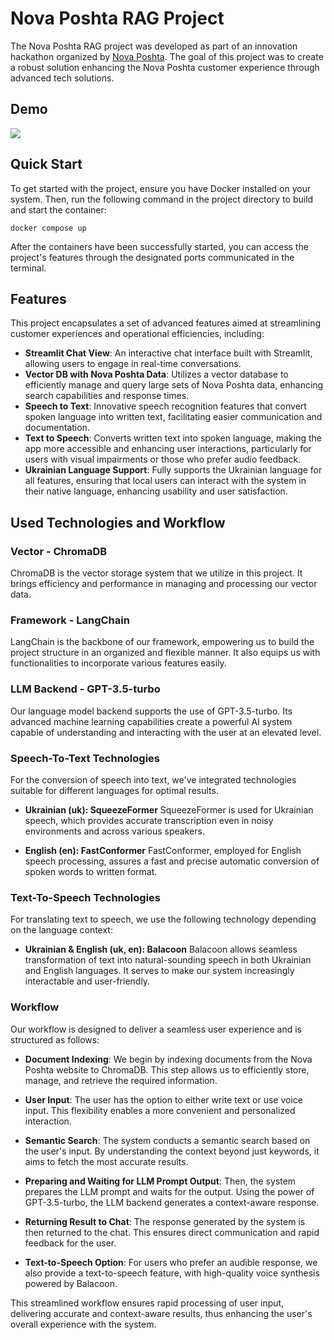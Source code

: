 # Nova Poshta RAG Project

The Nova Poshta RAG project was developed as part of an innovation hackathon organized by [Nova Poshta](https://techukraine.org/2023/08/15/innovation-hackathon-by-nova-poshta/). The goal of this project was to create a robust solution enhancing the Nova Poshta customer experience through advanced tech solutions.

## Demo
[![](https://i.imgur.com/Kkhicev.png)](https://youtu.be/k9l0icVgh2Q)

## Quick Start

To get started with the project, ensure you have Docker installed on your system. Then, run the following command in the project directory to build and start the container:

```
docker compose up
```

After the containers have been successfully started, you can access the project's features through the designated ports communicated in the terminal.

## Features

This project encapsulates a set of advanced features aimed at streamlining customer experiences and operational efficiencies, including:

- **Streamlit Chat View**: An interactive chat interface built with Streamlit, allowing users to engage in real-time conversations.
- **Vector DB with Nova Poshta Data**: Utilizes a vector database to efficiently manage and query large sets of Nova Poshta data, enhancing search capabilities and response times.
- **Speech to Text**: Innovative speech recognition features that convert spoken language into written text, facilitating easier communication and documentation.
- **Text to Speech**: Converts written text into spoken language, making the app more accessible and enhancing user interactions, particularly for users with visual impairments or those who prefer audio feedback.
- **Ukrainian Language Support**: Fully supports the Ukrainian language for all features, ensuring that local users can interact with the system in their native language, enhancing usability and user satisfaction.

## Used Technologies and Workflow

### Vector - ChromaDB
ChromaDB is the vector storage system that we utilize in this project. It brings efficiency and performance in managing and processing our vector data.

### Framework - LangChain
LangChain is the backbone of our framework, empowering us to build the project structure in an organized and flexible manner. It also equips us with functionalities to incorporate various features easily.

### LLM Backend - GPT-3.5-turbo
Our language model backend supports the use of GPT-3.5-turbo. Its advanced machine learning capabilities create a powerful AI system capable of understanding and interacting with the user at an elevated level.

### Speech-To-Text Technologies
For the conversion of speech into text, we've integrated technologies suitable for different languages for optimal results.

- **Ukrainian (uk): SqueezeFormer**
SqueezeFormer is used for Ukrainian speech, which provides accurate transcription even in noisy environments and across various speakers.

- **English (en): FastConformer**
FastConformer, employed for English speech processing, assures a fast and precise automatic conversion of spoken words to written format. 

### Text-To-Speech Technologies
For translating text to speech, we use the following technology depending on the language context:

- **Ukrainian & English (uk, en): Balacoon**
Balacoon allows seamless transformation of text into natural-sounding speech in both Ukrainian and English languages. It serves to make our system increasingly interactable and user-friendly. 

### Workflow

Our workflow is designed to deliver a seamless user experience and is structured as follows:

- **Document Indexing**: We begin by indexing documents from the Nova Poshta website to ChromaDB. This step allows us to efficiently store, manage, and retrieve the required information.

- **User Input**: The user has the option to either write text or use voice input. This flexibility enables a more convenient and personalized interaction.

- **Semantic Search**: The system conducts a semantic search based on the user's input. By understanding the context beyond just keywords, it aims to fetch the most accurate results.

- **Preparing and Waiting for LLM Prompt Output**: Then, the system prepares the LLM prompt and waits for the output. Using the power of GPT-3.5-turbo, the LLM backend generates a context-aware response.

- **Returning Result to Chat**: The response generated by the system is then returned to the chat. This ensures direct communication and rapid feedback for the user.

- **Text-to-Speech Option**: For users who prefer an audible response, we also provide a text-to-speech feature, with high-quality voice synthesis powered by Balacoon.

This streamlined workflow ensures rapid processing of user input, delivering accurate and context-aware results, thus enhancing the user's overall experience with the system.
